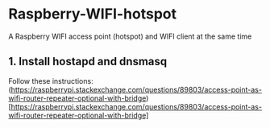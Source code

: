 # Raspberry-WIFI-hotspot
A Raspberry WIFI access point (hotspot) and WIFI client at the same time

## 1. Install hostapd and dnsmasq

Follow these instructions: (https://raspberrypi.stackexchange.com/questions/89803/access-point-as-wifi-router-repeater-optional-with-bridge)[https://raspberrypi.stackexchange.com/questions/89803/access-point-as-wifi-router-repeater-optional-with-bridge]

